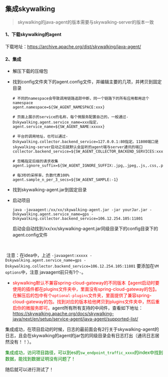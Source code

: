 ## 集成skywalking

> skywalking的java-agent的版本需要与skywalking-server的版本一致

#### 1、下载skywalking的agent

下载地址：https://archive.apache.org/dist/skywalking/java-agent/



#### 2、集成

- 解压下载的压缩包

- 找到config文件夹下的agent.config文件，并编辑主要的几项，并拷贝到固定目录

  ```shell
  # 不同的namespace会导致调用链路追踪中断，同一个链路下的所有应用都用这个namespace
  agent.namespace=${SW_AGENT_NAMESPACE:xxx}
  
  # 页面上展示的service的名称，每个微服务配置自己的，一般通过-Dskywalking.agent.service_name=xxx指定，
  agent.service_name=${SW_AGENT_NAME:xxxxx}
  
  # 平台的调用地址，也可以通过-Dskywalking.collector.backend_service=127.0.0.1:80指定。11800端口是skywalking-server启动之后就默认会监听的agent端与server通讯的端口
  collector.backend_service=${SW_AGENT_COLLECTOR_BACKEND_SERVICES:xxx.xxx.xxx.xxx:11800}
  
  # 忽略指定后缀的请求收集
  agent.ignore_suffix=${SW_AGENT_IGNORE_SUFFIX:.jpg,.jpeg,.js,.css,.png,.bmp,.gif,.ico,.mp3,.mp4,.html,.svg}
  
  # 每3秒的采样率，负数代表100%
  agent.sample_n_per_3_secs=${SW_AGENT_SAMPLE:-1}
  ```

- 找到skywalking-agent.jar到固定目录

- 启动项目

  ```shell
  java -javaagent:/xx/xx/skywalking-agent.jar -jar yourJar.jar -Dskywalking.agent.service_name=gps -Dskywalking.collector.backend_service=106.12.254.105:11801
  ```

  启动会自动找到/xx/xx/skywalking-agent.jar同级目录下的config目录下的agent.config文件

​	

​	注意：在idea中，上述 `-javaagent:xxxxx -Dskywalking.agent.service_name=gps -Dskywalking.collector.backend_service=106.12.254.105:11801` 要添加在`VM options`中，注意 javaagent前只有1个`-`。



- <font color="red">skywalking默认不兼容spring-cloud-gateway的不同版本【agent启动时要使用的插件都在plugins文件夹中，里面没有spring-cloud-gateway的包】。在解压后的包中有个`optional-plugins`文件夹，里面提供了兼容spring-cloud-gateway的包。找到对应的版本给他拷贝到plugins文件夹中，然后重启你的微服务即可。</font>agent所有所有支持的中间件，查看如下地址：https://skywalking.apache.org/docs/skywalking-java/next/en/setup/service-agent/java-agent/supported-list/



​	集成成功，在项目启动的时候，日志的最前面会有2行关于skywalking-agent的日志，且会在skywalking的agent的jar包的同级目录会有日志打出（通讯日志居然没有！！）。

​	<font color="green">集成成功，访问项目路径，可以到es的`sw_endpoint_traffic_xxxx`的index中找到数据，能找到数据证明没有问题了！</font>



随后就可以进行测试了！



